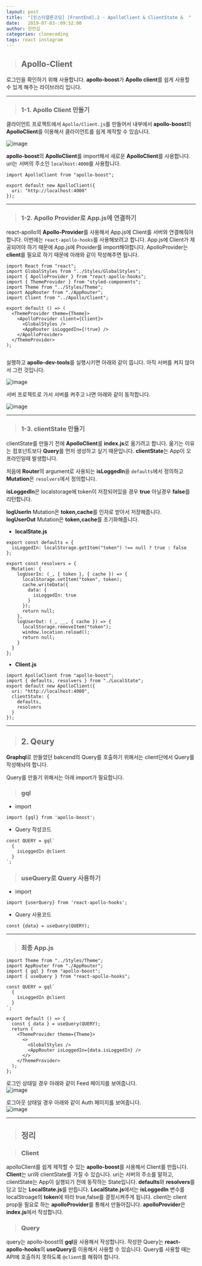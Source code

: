```yaml
---
layout: post
title:  "[인스타클론코딩] [FrontEnd].2 - ApolloClient & ClientState &  "
date:   2019-07-03-:09:52:00
author: 한만섭
categories: clonecoding
tags: react instagram
---
```


> ## Apollo-Client

로그인을 확인하기 위해 사용합니다. **apollo-boost**가 **Apollo client**를 쉽게 사용할 수 있게 해주는 라이브러리 입니다. 

***

> ### 1-1. Apollo Client 만들기 

클라이언트 프로젝트에서 `Apollo/Client.js`를 만들어서 내부에서 **apollo-boost**의 **ApolloClient**를 이용해서 
클라이언트를 쉽게 제작할 수 있습니다. 

![image](https://user-images.githubusercontent.com/46010705/60556335-c26d6c00-9d7b-11e9-8aeb-a336ef3bd80f.png)

**apollo-boost**의 **ApolloClient**를 import해서 새로운 **ApolloClient**를 사용합니다. uri는 서버의 주소인 `localhost:4000`를 사용합니다.  

```
import ApolloClient from "apollo-boost";

export default new ApolloClient({
  uri: "http://localhost:4000"
});

```

***

> ### 1-2. Apollo Provider로 App.js에 연결하기 

react-apollo의 **Apollo-Provider**를 사용해서 App.js에 Client를 서버와 연결해줘야 합니다. 이번에는 `react-apollo-hooks`를 사용해보려고 합니다. App.js에 Client가 제공되어야 하기 때문에 App.js에 Provider를 import해야합니다. ApolloProvider는 **client**를 필요로 하기 때문에 아래와 같이 작성해주면 됩니다.  

```
import React from "react";
import GlobalStyles from "../Styles/GlobalStyles";
import { ApolloProvider } from "react-apollo-hooks";
import { ThemeProvider } from "styled-components";
import Theme from "../Styles/Theme";
import AppRouter from "./AppRouter";
import Client from "../Apollo/Client";

export default () => (
  <ThemeProvider theme={Theme}>
    <ApolloProvider client={Client}>
      <GlobalStyles />
      <AppRouter isLoggedIn={!true} />
    </ApolloProvider>
  </ThemeProvider>
);


```

실행하고 **apollo-dev-tools**를 실행시키면 아래와 같이 뜹니다. 아직 서버를 켜지 않아서 그런 것입니다.  

![image](https://user-images.githubusercontent.com/46010705/60556699-7a4f4900-9d7d-11e9-8176-08636d34b123.png)  

서버 프로젝트로 가서 서버를 켜주고 나면 아래와 같이 동작합니다.   

![image](https://user-images.githubusercontent.com/46010705/60556772-b2ef2280-9d7d-11e9-83af-40f9522b48c8.png)  

***

> ### 1-3. clientState 만들기 

clientState를 만들기 전에 **ApolloClient**를 **index.js**로 옮기려고 합니다. 옮기는 이유는 
컴포넌트보다 **Query**를 먼저 생성하고 싶기 때문입니다. **clientState**는 App이 오프라인일때 발생합니다.  

처음에 **Router**의 argument로 사용되는 **isLoggedIn**을 `defaults`에서 정의하고 **Mutation**은 `resolvers`에서 정의합니다.  

**isLoggedIn**은 localstorage에 token이 저장되어있을 경우 **true** 아닐경우 **false**를 리턴합니다.  

**logUserIn** Mutation은 **token,cache**를 인자로 받아서  저장해줍니다.  
**logUserOut** Mutation은 **token,cache**를 초기화해줍니다.  

* **localState.js**
```
export const defaults = {
  isLoggedIn: localStorage.getItem("token") !== null ? true : false
};

export const resolvers = {
  Mutation: {
    logUserIn: (_, { token }, { cache }) => {
      localStorage.setItem("token", token);
      cache.writeData({
        data: {
          isLoggedIn: true
        }
      });
      return null;
    },
    logUserOut: (_, __, { cache }) => {
      localStorage.removeItem("token");
      window.location.reload();
      return null;
    }
  }
};

```

* **Client.js**  

```
import ApolloClient from "apollo-boost";
import { defaults, resolvers } from "./LocalState";
export default new ApolloClient({
  uri: "http://localhost:4000",
  clientState: {
    defaults,
    resolvers
  }
});
```

***

> ## 2. Qeury
 
**Graphql**로 만들었던 bakcend의 Query를 호출하기 위해서는 client단에서 Query를 작성해놔야 합니다.  

Query를 만들기 위해서는 아래 import가 필요합니다.  

> ### gql

* import 

```
import {gql} from 'apollo-boost';
```

* Query 작성코드 
```
const QUERY = gql`
  {
    isLoggedIn @client
  }
`;
```

> ### useQuery로 Query 사용하기 

* import  

```
import {userQuery} from 'react-apollo-hooks';
```

* Query 사용코드   

```
const {data} = useQuery(QUERY);
```

***

> ### 최종 App.js 

  ```
  import Theme from "../Styles/Theme";
  import AppRouter from "./AppRouter";
  import { gql } from "apollo-boost";
  import { useQuery } from "react-apollo-hooks";

  const QUERY = gql`
    {
      isLoggedIn @client
    }
  `;

  export default () => {
    const { data } = useQuery(QUERY);
    return (
      <ThemeProvider theme={Theme}>
        <>
          <GlobalStyles />
          <AppRouter isLoggedIn={data.isLoggedIn} />
        </>
      </ThemeProvider>
    );
  };
  ```

로그인 상태일 경우 아래와 같이 Feed 페이지를 보여줍니다.   
![image](https://user-images.githubusercontent.com/46010705/60563356-6c59f200-9d96-11e9-979d-e3a95f9bc368.png)

로그아웃 상태일 경우 아래와 같이 Auth 페이지를 보여줍니다.   
![image](https://user-images.githubusercontent.com/46010705/60563398-a9be7f80-9d96-11e9-9014-dc4bb45e2b72.png)  

***

> ## 정리 

> ### Client  

apolloClient를 쉽게 제작할 수 있는 **apollo-boost**를 사용해서 Client를 만듭니다. **Client**는 uri와 clientState를 가질 수 있습니다. uri는 서버의 주소를 말하고, clientState는 App이 실행되기 전에 동작하는 State입니다. **defaults**와 **resolvers**를 담고 있는 **LocalState.js**를 만듭니다. **LocalState.js**에서는 **isLoggedIn** 변수를 localStroage의 **token**에 따라 true,false를 결정시켜주게 됩니다. client는 client prop을 필요로 하는 **apolloProvider**를 통해서 만들어집니다. **apolloProvider**은 **index.js**에서 작성합니다. 

> ### Query 

query는 apollo-boost의 **gql**을 사용해서 작성합니다. 작성한 Query는 **react-apollo-hooks**의 **useQuery**를 이용해서 사용할 수 있습니다. Query를 사용할 때는 API에 호출하지 못하도록 
`@client`를 해줘야 합니다.  



